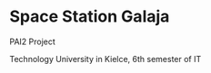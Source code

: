 Space Station Galaja
==============


PAI2 Project

Technology University in Kielce, 6th semester of IT
